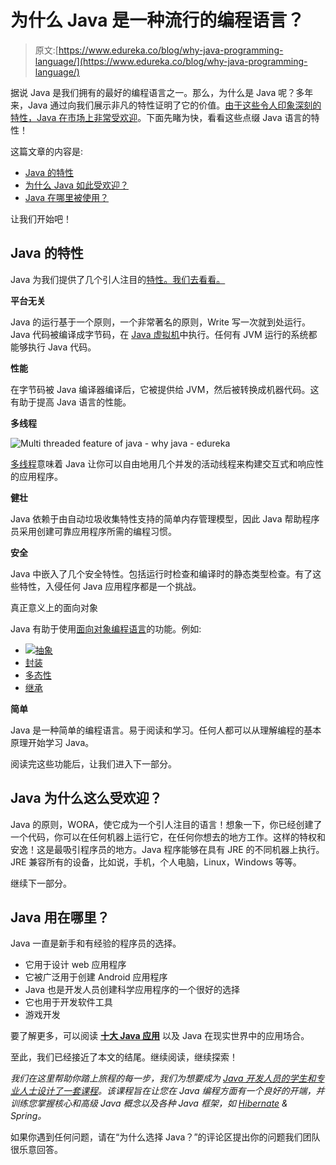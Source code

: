 # 为什么 Java 是一种流行的编程语言？

> 原文:[https://www.edureka.co/blog/why-java-programming-language/](https://www.edureka.co/blog/why-java-programming-language/)

据说 Java 是我们拥有的最好的编程语言之一。那么，为什么是 Java 呢？多年来，Java 通过向我们展示非凡的特性证明了它的价值。[由于这些令人印象深刻的特性，Java 在市场上非常受欢迎](https://www.edureka.co/blog/top-10-reasons-to-learn-java/)。下面先睹为快，看看这些点缀 Java 语言的特性！

这篇文章的内容是:

*   [Java 的特性](#FeaturesofJava)
*   [为什么 Java 如此受欢迎？](#WhyJavaissopopular?)
*   [Java 在哪里被使用？](#WhereisJavabeingused?)

让我们开始吧！

## **Java 的特性**

Java 为我们提供了几个引人注目的[特性。我们去看看。](https://www.edureka.co/blog/what-is-java/#FeaturesofJava)

**平台无关**

Java 的运行基于一个原则，一个非常著名的原则，Write 写一次就到处运行。Java 代码被编译成字节码，在 [Java 虚拟机](https://www.edureka.co/blog/java-virtual-machine/)中执行。任何有 JVM 运行的系统都能够执行 Java 代码。

**性能**

在字节码被 Java 编译器编译后，它被提供给 JVM，然后被转换成机器代码。这有助于提高 Java 语言的性能。

**多线程**

![Multi threaded feature of java - why java - edureka](../Images/7bf06eed60391abe646a14a82596a1b5.png)

[多线程](https://www.edureka.co/blog/java-thread/)意味着 Java 让你可以自由地用几个并发的活动线程来构建交互式和响应性的应用程序。

**健壮**

Java 依赖于由自动垃圾收集特性支持的简单内存管理模型，因此 Java 帮助程序员采用创建可靠应用程序所需的编程习惯。

**安全**

Java 中嵌入了几个安全特性。包括运行时检查和编译时的静态类型检查。有了这些特性，入侵任何 Java 应用程序都是一个挑战。

真正意义上的面向对象

Java 有助于使用[面向对象编程语言](https://www.edureka.co/blog/object-oriented-programming/)的功能。例如:

*   [![](../Images/e49bc3dcd05c1734f61ed85b0768ae28.png)抽象](https://www.edureka.co/blog/java-abstraction/)
*   [封装](https://www.edureka.co/blog/encapsulation-in-java/)
*   [多态性](https://www.edureka.co/blog/polymorphism-in-java/)
*   [继承](https://www.edureka.co/blog/inheritance-in-java/)

**简单**

Java 是一种简单的编程语言。易于阅读和学习。任何人都可以从理解编程的基本原理开始学习 Java。

阅读完这些功能后，让我们进入下一部分。

## **Java 为什么这么受欢迎？**

Java 的原则，WORA，使它成为一个引人注目的语言！想象一下，你已经创建了一个代码，你可以在任何机器上运行它，在任何你想去的地方工作。这样的特权和安逸！这是最吸引程序员的地方。Java 程序能够在具有 JRE 的不同机器上执行。JRE 兼容所有的设备，比如说，手机，个人电脑，Linux，Windows 等等。

继续下一部分。

## **Java 用在哪里？**

Java 一直是新手和有经验的程序员的选择。

*   它用于设计 web 应用程序
*   它被广泛用于创建 Android 应用程序
*   Java 也是开发人员创建科学应用程序的一个很好的选择
*   它也用于开发软件工具
*   游戏开发

要了解更多，可以阅读 **[十大 Java 应用](https://www.edureka.co/blog/applications-of-java/)** 以及 Java 在现实世界中的应用场合。

至此，我们已经接近了本文的结尾。继续阅读，继续探索！

*我们在这里帮助你踏上旅程的每一步，我们为想要成为 [Java 开发人员的学生和专业人士设计了一套课程](https://www.edureka.co/java-j2ee-training-course)。该课程旨在让您在 Java 编程方面有一个良好的开端，并训练您掌握核心和高级 Java 概念以及各种 Java 框架，如 [Hibernate](https://www.edureka.co/blog/what-is-hibernate-in-java/) & Spring。*

如果你遇到任何问题，请在“为什么选择 Java？”的评论区提出你的问题我们团队很乐意回答。